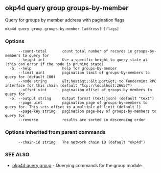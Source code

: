 ## okp4d query group groups-by-member

Query for groups by member address with pagination flags

```
okp4d query group groups-by-member [address] [flags]
```

### Options

```
      --count-total       count total number of records in groups-by-members to query for
      --height int        Use a specific height to query state at (this can error if the node is pruning state)
  -h, --help              help for groups-by-member
      --limit uint        pagination limit of groups-by-members to query for (default 100)
      --node string       &lt;host&gt;:&lt;port&gt; to Tendermint RPC interface for this chain (default "tcp://localhost:26657")
      --offset uint       pagination offset of groups-by-members to query for
  -o, --output string     Output format (text|json) (default "text")
      --page uint         pagination page of groups-by-members to query for. This sets offset to a multiple of limit (default 1)
      --page-key string   pagination page-key of groups-by-members to query for
      --reverse           results are sorted in descending order
```

### Options inherited from parent commands

```
      --chain-id string   The network chain ID (default "okp4d")
```

### SEE ALSO

* [okp4d query group](okp4d_query_group.md)	 - Querying commands for the group module

